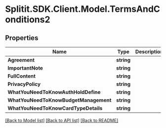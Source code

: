 # Splitit.SDK.Client.Model.TermsAndConditions2
## Properties

Name | Type | Description | Notes
------------ | ------------- | ------------- | -------------
**Agreement** | **string** |  | [optional] 
**ImportantNote** | **string** |  | [optional] 
**FullContent** | **string** |  | [optional] 
**PrivacyPolicy** | **string** |  | [optional] 
**WhatYouNeedToKnowAuthHoldDefine** | **string** |  | [optional] 
**WhatYouNeedToKnowBudgetManagement** | **string** |  | [optional] 
**WhatYouNeedToKnowCardTypeDetails** | **string** |  | [optional] 

[[Back to Model list]](../README.md#documentation-for-models) [[Back to API list]](../README.md#documentation-for-api-endpoints) [[Back to README]](../README.md)

